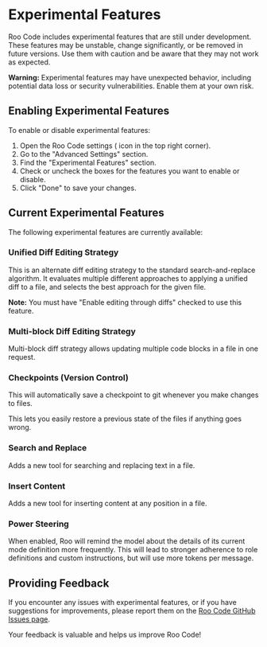 # Experimental Features

Roo Code includes experimental features that are still under development.  These features may be unstable, change significantly, or be removed in future versions.  Use them with caution and be aware that they may not work as expected.

**Warning:** Experimental features may have unexpected behavior, including potential data loss or security vulnerabilities.  Enable them at your own risk.

## Enabling Experimental Features

To enable or disable experimental features:

1.  Open the Roo Code settings (<Codicon name="gear" /> icon in the top right corner).
2.  Go to the "Advanced Settings" section.
3.  Find the "Experimental Features" section.
4.  Check or uncheck the boxes for the features you want to enable or disable.
5.  Click "Done" to save your changes.

## Current Experimental Features

The following experimental features are currently available:

### Unified Diff Editing Strategy

This is an alternate diff editing strategy to the standard search-and-replace algorithm. It evaluates multiple different approaches to applying a unified diff to a file, and selects the best approach for the given file.

**Note:** You must have "Enable editing through diffs" checked to use this feature.

### Multi-block Diff Editing Strategy

Multi-block diff strategy allows updating multiple code blocks in a file in one request.

### Checkpoints (Version Control)

This will automatically save a checkpoint to git whenever you make changes to files.

This lets you easily restore a previous state of the files if anything goes wrong.

### Search and Replace

Adds a new tool for searching and replacing text in a file.

### Insert Content

Adds a new tool for inserting content at any position in a file.

### Power Steering

When enabled, Roo will remind the model about the details of its current mode definition more frequently. This will lead to stronger adherence to role definitions and custom instructions, but will use more tokens per message.

## Providing Feedback

If you encounter any issues with experimental features, or if you have suggestions for improvements, please report them on the [Roo Code GitHub Issues page](https://github.com/RooVetGit/Roo-Code/issues).

Your feedback is valuable and helps us improve Roo Code!